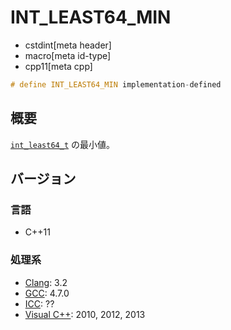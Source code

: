 # INT_LEAST64_MIN
* cstdint[meta header]
* macro[meta id-type]
* cpp11[meta cpp]

```cpp
# define INT_LEAST64_MIN implementation-defined
```

## 概要
[`int_least64_t`](int_least64_t.md) の最小値。

## バージョン
### 言語
- C++11

### 処理系
- [Clang](/implementation.md#clang): 3.2
- [GCC](/implementation.md#gcc): 4.7.0
- [ICC](/implementation.md#icc): ??
- [Visual C++](/implementation.md#visual_cpp): 2010, 2012, 2013
